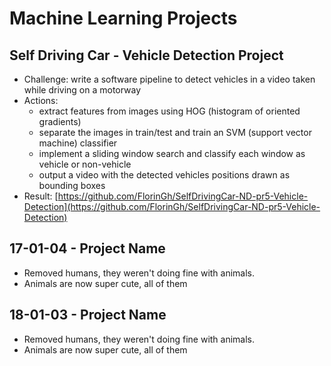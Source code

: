 # Machine Learning Projects

## Self Driving Car - Vehicle Detection Project

* Challenge:  write a software pipeline to detect vehicles in a video taken while driving on a motorway
* Actions: 
  * extract features from images using HOG \(histogram of oriented gradients\)
  * separate the images in train/test and train an SVM \(support vector machine\) classifier
  * implement a sliding window search and classify each window as vehicle or non-vehicle
  * output a video with the detected vehicles positions drawn as bounding boxes
* Result: [https://github.com/FlorinGh/SelfDrivingCar-ND-pr5-Vehicle-Detection](https://github.com/FlorinGh/SelfDrivingCar-ND-pr5-Vehicle-Detection) 

## 17-01-04 - Project Name

* Removed humans, they weren't doing fine with animals.
* Animals are now super cute, all of them

## 18-01-03 - Project Name

* Removed humans, they weren't doing fine with animals.
* Animals are now super cute, all of them

